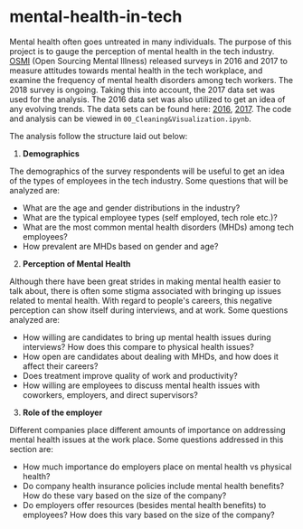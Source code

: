 # mental-health-in-tech

Mental health often goes untreated in many individuals. The purpose of this project is to gauge the perception of mental health in the tech industry. [OSMI](https://osmihelp.org/) (Open Sourcing Mental Illness) released surveys in 2016 and 2017 to measure attitudes towards mental health in the tech workplace, and examine the frequency of mental health disorders among tech workers. The 2018 survey is ongoing. Taking this into account, the 2017 data set was used for the analysis. The 2016 data set was also utilized to get an idea of any evolving trends. The data sets can be found here: [2016](https://www.kaggle.com/osmi/mental-health-in-tech-2016/data), [2017](https://www.kaggle.com/osmihelp/osmi-mental-health-in-tech-survey-2017/data). The code and analysis can be viewed in `00_Cleaning&Visualization.ipynb`.

The analysis follow the structure laid out below:

1. **Demographics**

The demographics of the survey respondents will be useful to get an idea of the types of employees in the tech industry. Some questions that will be analyzed are:
  - What are the age and gender distributions in the industry?
  - What are the typical employee types (self employed, tech role etc.)?
  - What are the  most common mental health disorders (MHDs) among tech employees?
  - How prevalent are MHDs based on gender and age?

2. **Perception of Mental Health**

Although there have been great strides in making mental health easier to talk about, there is often some stigma associated with bringing up issues related to mental health. With regard to people's careers, this negative perception can show itself during interviews, and at work. Some questions analyzed are:
  - How willing are candidates to bring up mental health issues during interviews? How does this compare to physical health issues?
  - How open are candidates about dealing with MHDs, and how does it affect their careers?
  - Does treatment improve quality of work and productivity?
  - How willing are employees to discuss mental health issues with coworkers, employers, and direct supervisors?

3. **Role of the employer**

Different companies place different amounts of importance on addressing mental health issues at the work place. Some questions addressed in this section are:
  - How much importance do employers place on mental health vs physical health?
  - Do company health insurance policies include mental health benefits? How do these vary based on the size of the company?
  - Do employers offer resources (besides mental health benefits) to employees? How does this vary based on the size of the company?
